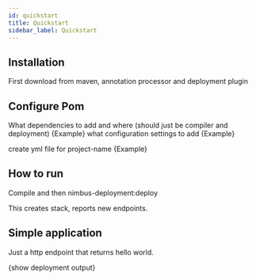 ```yaml
---
id: quickstart
title: Quickstart
sidebar_label: Quickstart
---
```


## Installation

First download from maven, annotation processor and deployment plugin

## Configure Pom

What dependencies to add and where (should just be compiler and deployment)
{Example}
what configuration settings to add
{Example}

create yml file for project-name
{Example}

## How to run
Compile and then nimbus-deployment:deploy

This creates stack, reports new endpoints.

## Simple application
Just a http endpoint that returns hello world.

{show deployment output}